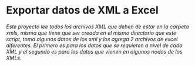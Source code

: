 # Exportar datos de XML a Excel

_Este proyecto lee todos los archivos XML que deben de estar en la carpeta xmls, misma que tiene que ser creada en el mismo directorio que este script, toma algunos datos de los xml y los agrega 2 archivos de excel diferentes. El primero es para los datos que se requieren a nivel de cada XML y el segundo es para los datos que vienen en algunos nodos de los XMLs._
